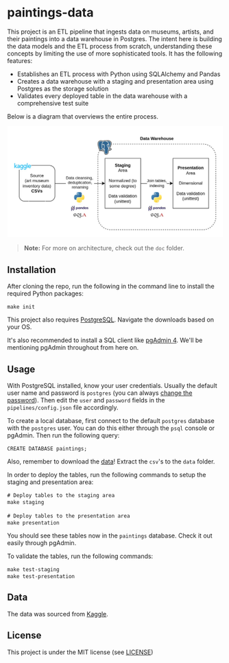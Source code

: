 # paintings-data

This project is an ETL pipeline that ingests data on museums, artists, and their paintings into a data warehouse in Postgres. The intent here is building the data models and the ETL process from scratch, understanding these concepts by limiting the use of more sophisticated tools. It has the following features:

- Establishes an ETL process with Python using SQLAlchemy and Pandas
- Creates a data warehouse with a staging and presentation area using Postgres as the storage solution
- Validates every deployed table in the data warehouse with a comprehensive test suite

Below is a diagram that overviews the entire process.

<p align="center">
<img src="doc/overview.jpg" width="950"/>
</p>

> **Note:** For more on architecture, check out the `doc` folder.

## Installation
After cloning the repo, run the following in the command line to install the required Python packages:
```
make init
```
This project also requires [PostgreSQL](https://www.postgresql.org/download/). Navigate the downloads based on your OS.

It's also recommended to install a SQL client like [pgAdmin 4](https://www.pgadmin.org/download/). We'll be mentioning pgAdmin throughout from here on.

## Usage
With PostgreSQL installed, know your user credentials. Usually the default user name and password is `postgres` (you can always [change the password](https://stackoverflow.com/questions/12720967/how-can-i-change-a-postgresql-user-password)). Then edit the `user` and `password` fields in the `pipelines/config.json` file accordingly.

To create a local database, first connect to the default `postgres` database with the `postgres` user. You can do this either through the `psql` console or pgAdmin. Then run the following query:
```
CREATE DATABASE paintings;
```


Also, remember to download the [data](https://www.kaggle.com/datasets/mexwell/famous-paintings)! Extract the `csv`'s to the `data` folder.

In order to deploy the tables, run the following commands to setup the staging and presentation area:
```
# Deploy tables to the staging area
make staging

# Deploy tables to the presentation area
make presentation
```
You should see these tables now in the ``paintings`` database. Check it out easily through pgAdmin.

To validate the tables, run the following commands:
```
make test-staging
make test-presentation
```

## Data
The data was sourced from [Kaggle](https://www.kaggle.com/datasets/mexwell/famous-paintings).


## License
This project is under the MIT license (see [LICENSE](LICENSE))
